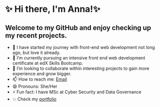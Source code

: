 # ✨ Hi there, I'm Anna!✨ 

## Welcome to my GitHub and enjoy checking up my recent projects.

- 🔭 I have started my journey with front-end web development not long ago, but love it already.
- 🌱 I’m currently pursuing an intensive front end web development certificate at edX Skills Bootcamp.
- 👯 I’m looking to collaborate within interesting projects to gain more experience and grow bigger. 
- 📫 How to reach me: [Email](mailto:mrs.anna.noga@gmail.com)
- 😄 Pronouns: She/Her
- ⚡ Fun fact: I have MSc at Cyber Security and Data Governance
- 💥 Check my [portfolio](https://mrsannanoga.github.io/bootstrap-portfolio/) 

